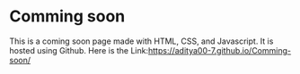 # Comming soon
This is a coming soon page made with HTML, CSS, and Javascript.
It is hosted using Github.
Here is the Link:https://aditya00-7.github.io/Comming-soon/
